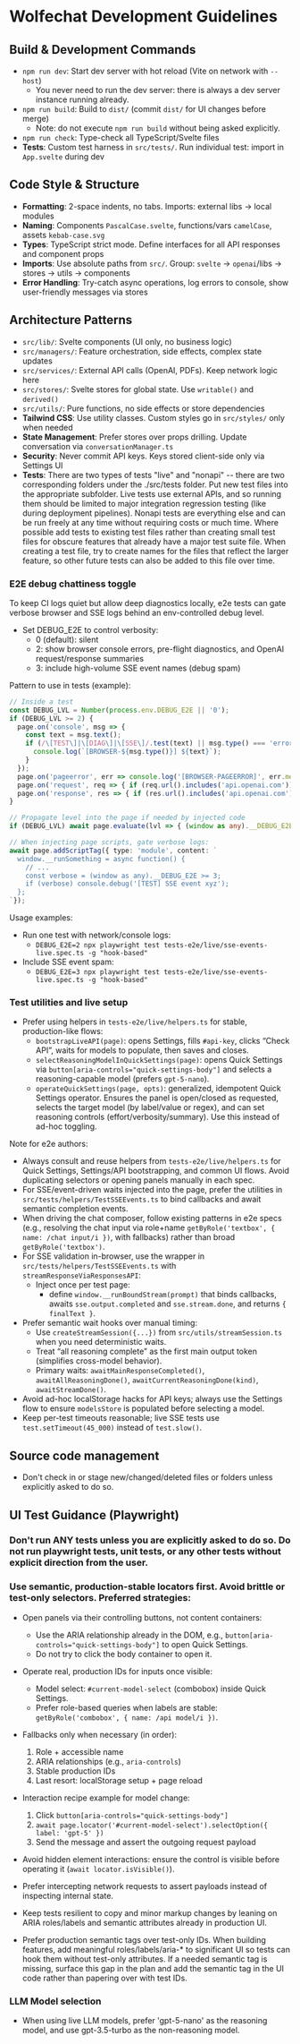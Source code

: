 # Wolfechat Development Guidelines

## Build & Development Commands
- `npm run dev`: Start dev server with hot reload (Vite on network with `--host`)
  - You never need to run the dev server: there is always a dev server instance running already.
- `npm run build`: Build to `dist/` (commit `dist/` for UI changes before merge)
  - Note: do not execute `npm run build` without being asked explicitly.
- `npm run check`: Type-check all TypeScript/Svelte files
- **Tests**: Custom test harness in `src/tests/`. Run individual test: import in `App.svelte` during dev

## Code Style & Structure
- **Formatting**: 2-space indents, no tabs. Imports: external libs → local modules
- **Naming**: Components `PascalCase.svelte`, functions/vars `camelCase`, assets `kebab-case.svg`
- **Types**: TypeScript strict mode. Define interfaces for all API responses and component props
- **Imports**: Use absolute paths from `src/`. Group: `svelte` → `openai`/libs → stores → utils → components
- **Error Handling**: Try-catch async operations, log errors to console, show user-friendly messages via stores

## Architecture Patterns
- `src/lib/`: Svelte components (UI only, no business logic)
- `src/managers/`: Feature orchestration, side effects, complex state updates
- `src/services/`: External API calls (OpenAI, PDFs). Keep network logic here
- `src/stores/`: Svelte stores for global state. Use `writable()` and `derived()`
- `src/utils/`: Pure functions, no side effects or store dependencies
- **Tailwind CSS**: Use utility classes. Custom styles go in `src/styles/` only when needed
- **State Management**: Prefer stores over props drilling. Update conversation via `conversationManager.ts`
- **Security**: Never commit API keys. Keys stored client-side only via Settings UI
- **Tests**: There are two types of tests "live" and "nonapi" -- there are two corresponding folders under the ./src/tests folder. Put new test files into the appropriate subfolder. Live tests use external APIs, and so running them should be limited to major integration regression testing (like during deployment pipelines). Nonapi tests are everything else and can be run freely at any time without requiring costs or much time. Where possible add tests to existing test files rather than creating small test files for obscure features that already have a major test suite file. When creating a test file, try to create names for the files that reflect the larger feature, so other future tests can also be added to this file over time.

### E2E debug chattiness toggle

To keep CI logs quiet but allow deep diagnostics locally, e2e tests can gate verbose browser and SSE logs behind an env-controlled debug level.

- Set DEBUG_E2E to control verbosity:
  - 0 (default): silent
  - 2: show browser console errors, pre-flight diagnostics, and OpenAI request/response summaries
  - 3: include high-volume SSE event names (debug spam)

Pattern to use in tests (example):

````ts
// Inside a test
const DEBUG_LVL = Number(process.env.DEBUG_E2E || '0');
if (DEBUG_LVL >= 2) {
  page.on('console', msg => {
    const text = msg.text();
    if (/\[TEST\]|\[DIAG\]|\[SSE\]/.test(text) || msg.type() === 'error') {
      console.log(`[BROWSER-${msg.type()}] ${text}`);
    }
  });
  page.on('pageerror', err => console.log('[BROWSER-PAGEERROR]', err.message));
  page.on('request', req => { if (req.url().includes('api.openai.com')) console.log('[NET-REQ]', req.method(), req.url()); });
  page.on('response', res => { if (res.url().includes('api.openai.com')) console.log('[NET-RES]', res.status(), res.url()); });
}

// Propagate level into the page if needed by injected code
if (DEBUG_LVL) await page.evaluate(lvl => { (window as any).__DEBUG_E2E = lvl; }, DEBUG_LVL);

// When injecting page scripts, gate verbose logs:
await page.addScriptTag({ type: 'module', content: `
  window.__runSomething = async function() {
    // ...
    const verbose = (window as any).__DEBUG_E2E >= 3;
    if (verbose) console.debug('[TEST] SSE event xyz');
  };
`});
````

Usage examples:
- Run one test with network/console logs:
  - `DEBUG_E2E=2 npx playwright test tests-e2e/live/sse-events-live.spec.ts -g "hook-based"`
- Include SSE event spam:
  - `DEBUG_E2E=3 npx playwright test tests-e2e/live/sse-events-live.spec.ts -g "hook-based"`

### Test utilities and live setup

- Prefer using helpers in `tests-e2e/live/helpers.ts` for stable, production-like flows:
  - `bootstrapLiveAPI(page)`: opens Settings, fills `#api-key`, clicks “Check API”, waits for models to populate, then saves and closes.
  - `selectReasoningModelInQuickSettings(page)`: opens Quick Settings via `button[aria-controls="quick-settings-body"]` and selects a reasoning-capable model (prefers `gpt-5-nano`).
  - `operateQuickSettings(page, opts)`: generalized, idempotent Quick Settings operator. Ensures the panel is open/closed as requested, selects the target model (by label/value or regex), and can set reasoning controls (effort/verbosity/summary). Use this instead of ad-hoc toggling.

Note for e2e authors:
- Always consult and reuse helpers from `tests-e2e/live/helpers.ts` for Quick Settings, Settings/API bootstrapping, and common UI flows. Avoid duplicating selectors or opening panels manually in each spec.
- For SSE/event-driven waits injected into the page, prefer the utilities in `src/tests/helpers/TestSSEEvents.ts` to bind callbacks and await semantic completion events.
- When driving the chat composer, follow existing patterns in e2e specs (e.g., resolving the chat input via role+name `getByRole('textbox', { name: /chat input/i })`, with fallbacks) rather than broad `getByRole('textbox')`.
- For SSE validation in-browser, use the wrapper in `src/tests/helpers/TestSSEEvents.ts` with `streamResponseViaResponsesAPI`:
  - Inject once per test page:
    - define `window.__runBoundStream(prompt)` that binds callbacks, awaits `sse.output.completed` and `sse.stream.done`, and returns `{ finalText }`.
- Prefer semantic wait hooks over manual timing:
  - Use `createStreamSession({...})` from `src/utils/streamSession.ts` when you need deterministic waits.
  - Treat “all reasoning complete” as the first main output token (simplifies cross-model behavior).
  - Primary waits: `awaitMainResponseCompleted()`, `awaitAllReasoningDone()`, `awaitCurrentReasoningDone(kind)`, `awaitStreamDone()`.
- Avoid ad-hoc localStorage hacks for API keys; always use the Settings flow to ensure `modelsStore` is populated before selecting a model.
- Keep per-test timeouts reasonable; live SSE tests use `test.setTimeout(45_000)` instead of `test.slow()`.


## Source code management

- Don't check in or stage new/changed/deleted files or folders unless explicitly asked to do so.

## UI Test Guidance (Playwright)

### **Don't run ANY tests unless you are explicitly asked to do so. Do not run playwright tests, unit tests, or any other tests without explicit direction from the user.**

### Use semantic, production-stable locators first. Avoid brittle or test-only selectors. Preferred strategies:

- Open panels via their controlling buttons, not content containers:
  - Use the ARIA relationship already in the DOM, e.g., `button[aria-controls="quick-settings-body"]` to open Quick Settings.
  - Do not try to click the body container to open it.

- Operate real, production IDs for inputs once visible:
  - Model select: `#current-model-select` (combobox) inside Quick Settings.
  - Prefer role-based queries when labels are stable: `getByRole('combobox', { name: /api model/i })`.

- Fallbacks only when necessary (in order):
  1) Role + accessible name
  2) ARIA relationships (e.g., `aria-controls`)
  3) Stable production IDs
  4) Last resort: localStorage setup + page reload

- Interaction recipe example for model change:
  1) Click `button[aria-controls="quick-settings-body"]`
  2) `await page.locator('#current-model-select').selectOption({ label: 'gpt-5' })`
  3) Send the message and assert the outgoing request payload

- Avoid hidden element interactions: ensure the control is visible before operating it (`await locator.isVisible()`).

- Prefer intercepting network requests to assert payloads instead of inspecting internal state.

- Keep tests resilient to copy and minor markup changes by leaning on ARIA roles/labels and semantic attributes already in production UI.
- Prefer production semantic tags over test-only IDs. When building features, add meaningful roles/labels/aria-* to significant UI so tests can hook them without test-only attributes. If a needed semantic tag is missing, surface this gap in the plan and add the semantic tag in the UI code rather than papering over with test IDs.

### LLM Model selection

- When using live LLM models, prefer 'gpt-5-nano' as the reasoning model, and use gpt-3.5-turbo as the non-reasoning model. 